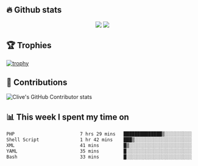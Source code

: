 ## &#128293; Github stats

<!-- GitHub Readme Streak Stats - https://github.com/DenverCoder1/github-readme-streak-stats -->
<p align="center">

<picture>
  <source 
    srcset="https://github-readme-stats.vercel.app/api?username=clivewalkden&count_private=true&show_icons=true&theme=darcula"
    media="(prefers-color-scheme: dark)"
  />
  <source
    srcset="https://github-readme-stats.vercel.app/api?username=clivewalkden&count_private=true&show_icons=true&theme=calm"
    media="(prefers-color-scheme: light), (prefers-color-scheme: no-preference)"
  />
  <img src="https://github-readme-stats.vercel.app/api?username=clivewalkden&count_private=true&show_icons=true&theme=darcula" />
</picture>

<a href="https://git.io/streak-stats" target="_blank">
  <img src="http://github-readme-streak-stats.herokuapp.com?user=clivewalkden&theme=darcula&date_format=j%20M%5B%20Y%5D" />
</a>

</p>

## &#127942; Trophies
[![trophy](https://github-profile-trophy.vercel.app/?username=clivewalkden&theme=onedark)](https://github.com/clivewalkden/github-profile-trophy)

## &#129309; Contributions
![Clive's GitHub Contributor stats](https://github-contributor-stats.vercel.app/api?username=clivewalkden)

## &#128202; This week I spent my time on
<!--START_SECTION:waka-->

```txt
PHP                        7 hrs 29 mins   ██████████████▒░░░░░░░░░░   57.34 %
Shell Script               1 hr 42 mins    ███▒░░░░░░░░░░░░░░░░░░░░░   13.12 %
XML                        41 mins         █▒░░░░░░░░░░░░░░░░░░░░░░░   05.35 %
YAML                       35 mins         █░░░░░░░░░░░░░░░░░░░░░░░░   04.54 %
Bash                       33 mins         █░░░░░░░░░░░░░░░░░░░░░░░░   04.25 %
```

<!--END_SECTION:waka-->
